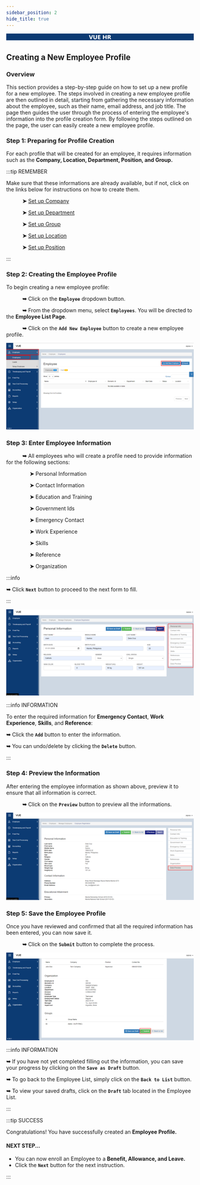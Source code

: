 ```yaml
---
sidebar_position: 2
hide_title: true
---
```


![Banner](./img/banner.png)

## Creating a New Employee Profile

### Overview

<div class="justify-text">
This section provides a step-by-step guide on how to set up a new profile for a new employee. The steps involved in creating a new employee profile are then outlined in detail, starting from gathering the necessary information about the employee, such as their name, email address, and job title. The page then guides the user through the process of entering the employee's information into the profile creation form. By following the steps outlined on the page, the user can easily create a new employee profile.
</div>

### Step 1: Preparing for Profile Creation
For each profile that will be created for an employee, it requires information such as the **Company, Location, Department, Position, and Group.**

:::tip REMEMBER

Make sure that these informations are already available, but if not, click on the links below for instructions on how to create them.


&nbsp;&nbsp;&nbsp;&nbsp;&nbsp;&nbsp;&nbsp;&nbsp;&nbsp;&nbsp;&nbsp;**➤** [Set up Company](./Setup/Company.md)

&nbsp;&nbsp;&nbsp;&nbsp;&nbsp;&nbsp;&nbsp;&nbsp;&nbsp;&nbsp;&nbsp;**➤** [Set up Department](./Setup/Department.md)

&nbsp;&nbsp;&nbsp;&nbsp;&nbsp;&nbsp;&nbsp;&nbsp;&nbsp;&nbsp;&nbsp;**➤** [Set up Group](./Setup/Group-Name.md)

&nbsp;&nbsp;&nbsp;&nbsp;&nbsp;&nbsp;&nbsp;&nbsp;&nbsp;&nbsp;&nbsp;**➤** [Set up Location](./Setup/Location.md)

&nbsp;&nbsp;&nbsp;&nbsp;&nbsp;&nbsp;&nbsp;&nbsp;&nbsp;&nbsp;&nbsp;**➤** [Set up Position](./Setup/Position.md)

:::


### Step 2: Creating the Employee Profile

To begin creating a new employee profile:

&nbsp;&nbsp;&nbsp;&nbsp;&nbsp;&nbsp;&nbsp;&nbsp;&nbsp;&nbsp;&nbsp;**➥** Click on the **`Employee`** dropdown button.

&nbsp;&nbsp;&nbsp;&nbsp;&nbsp;&nbsp;&nbsp;&nbsp;&nbsp;&nbsp;&nbsp;**➥** From the dropdown menu, select **`Employees`**. You will be directed to the **Employee List Page**.

&nbsp;&nbsp;&nbsp;&nbsp;&nbsp;&nbsp;&nbsp;&nbsp;&nbsp;&nbsp;&nbsp;**➥** Click on the **`Add New Employee`** button to create a new employee profile.

![Add Button](./img/employee-dropdown-add.png)

### Step 3: Enter Employee Information
&nbsp;&nbsp;&nbsp;&nbsp;&nbsp;&nbsp;&nbsp;&nbsp;&nbsp;&nbsp;&nbsp;**➥** All employees who will create a profile need to provide information for the following sections:

&nbsp;&nbsp;&nbsp;&nbsp;&nbsp;&nbsp;&nbsp;&nbsp;&nbsp;&nbsp;&nbsp;&nbsp;&nbsp;&nbsp;&nbsp;&nbsp;**➤** Personal Information

&nbsp;&nbsp;&nbsp;&nbsp;&nbsp;&nbsp;&nbsp;&nbsp;&nbsp;&nbsp;&nbsp;&nbsp;&nbsp;&nbsp;&nbsp;&nbsp;**➤** Contact Information

&nbsp;&nbsp;&nbsp;&nbsp;&nbsp;&nbsp;&nbsp;&nbsp;&nbsp;&nbsp;&nbsp;&nbsp;&nbsp;&nbsp;&nbsp;&nbsp;**➤** Education and Training

&nbsp;&nbsp;&nbsp;&nbsp;&nbsp;&nbsp;&nbsp;&nbsp;&nbsp;&nbsp;&nbsp;&nbsp;&nbsp;&nbsp;&nbsp;&nbsp;**➤** Government Ids

&nbsp;&nbsp;&nbsp;&nbsp;&nbsp;&nbsp;&nbsp;&nbsp;&nbsp;&nbsp;&nbsp;&nbsp;&nbsp;&nbsp;&nbsp;&nbsp;**➤** Emergency Contact

&nbsp;&nbsp;&nbsp;&nbsp;&nbsp;&nbsp;&nbsp;&nbsp;&nbsp;&nbsp;&nbsp;&nbsp;&nbsp;&nbsp;&nbsp;&nbsp;**➤** Work Experience

&nbsp;&nbsp;&nbsp;&nbsp;&nbsp;&nbsp;&nbsp;&nbsp;&nbsp;&nbsp;&nbsp;&nbsp;&nbsp;&nbsp;&nbsp;&nbsp;**➤** Skills

&nbsp;&nbsp;&nbsp;&nbsp;&nbsp;&nbsp;&nbsp;&nbsp;&nbsp;&nbsp;&nbsp;&nbsp;&nbsp;&nbsp;&nbsp;&nbsp;**➤** Reference

&nbsp;&nbsp;&nbsp;&nbsp;&nbsp;&nbsp;&nbsp;&nbsp;&nbsp;&nbsp;&nbsp;&nbsp;&nbsp;&nbsp;&nbsp;&nbsp;**➤** Organization

:::info

**➥** Click **`Next`** button to proceed to the next form to fill. 

:::

![Forms](./img/form-next.png)

:::info INFORMATION

To enter the required information for **Emergency Contact**, **Work Experience**, **Skills**, and **Reference**: 

**➥** Click the **`Add`** button to enter the information.

**➥** You can undo/delete by clicking the **`Delete`** button.

:::

### Step 4: Preview the Information
After entering the employee information as shown above, preview it to ensure that all information is correct.

&nbsp;&nbsp;&nbsp;&nbsp;&nbsp;&nbsp;&nbsp;&nbsp;&nbsp;&nbsp;&nbsp;**➥** Click on the **`Preview`** button to preview all the informations.

![Data Preview](./img/data-preview-button.png)

### Step 5: Save the Employee Profile

Once you have reviewed and confirmed that all the required information has been entered, you can now save it.

&nbsp;&nbsp;&nbsp;&nbsp;&nbsp;&nbsp;&nbsp;&nbsp;&nbsp;&nbsp;&nbsp;**➥** Click on the **`Submit`** button to complete the process.

![Submit Button](./img/submit-emp-form.png)

:::info INFORMATION

**➥** If you have not yet completed filling out the information, you can save your progress by clicking on the **`Save as Draft`** button.

**➥** To go back to the Employee List, simply click on the **`Back to List`** button.

**➥** To view your saved drafts, click on the **`Draft`** tab located in the Employee List.

:::

:::tip SUCCESS

Congratulations! You have successfully created an **Employee Profile.**

#### NEXT STEP...

- You can now enroll an Employee to a **Benefit, Allowance, and Leave.** 
- Click the **`Next`** button for the next instruction.

:::
